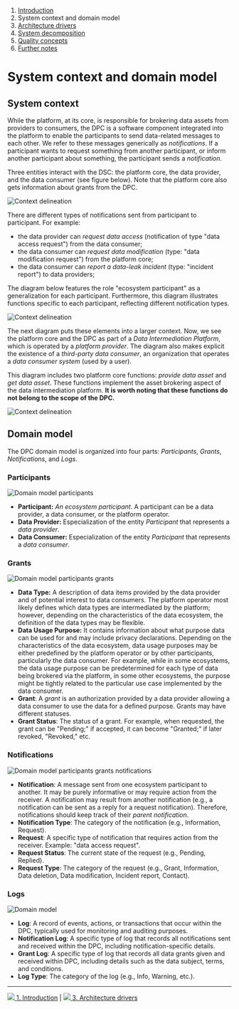 1. [Introduction](index.md)
2. System context and domain model
3. [Architecture drivers](drivers.md)
4. [System decomposition](decomposition.md)
5. [Quality concepts](quality.md)
6. [Further notes](conclusion.md)

# System context and domain model

## System context

While the platform, at its core, is responsible for brokering data assets from providers to consumers, the DPC is a software component integrated into the platform to enable the participants to send data-related messages to each other. We refer to these messages generically as _notifications_. If a participant wants to request something from another participant, or inform another participant about something, the participant sends a _notification_.

Three entities interact with the DSC: the platform core, the data provider, and the data consumer (see figure below). Note that the platform core also gets information about grants from the DPC.

![Context delineation](images/diagram_context-delineation_basic.svg)

There are different types of notifications sent from participant to participant. For example:

- the data provider can _request data access_ (notification of type "data access request") from the data consumer;
- the data consumer can _request data modification_ (type: "data modification request") from the platform core;
- the data consumer can _report a data-leak incident_ (type: "incident report") to data providers;

The diagram below features the role "ecosystem participant" as a generalization for each participant. Furthermore, this diagram illustrates functions specific to each participant, reflecting different notification types.

![Context delineation](images/diagram_context-delineation_clean.svg)

The next diagram puts these elements into a larger context. Now, we see the platform core and the DPC as part of a _Data Intermediation Platform_, which is operated by a _platform provider_. The diagram also makes explicit the existence of a _third-party data consumer_, an organization that operates a _data consumer system_ (used by a user).

This diagram includes two platform core functions: _provide data asset_ and _get data asset_. These functions implement the asset brokering aspect of the data intermediation platform. **It is worth noting that these functions do not belong to the scope of the DPC.**

![Context delineation](images/diagram_context-delineation.svg)

## Domain model

The DPC domain model is organized into four parts: _Participants_, _Grants_, _Notifications_, and _Logs_.


### Participants

![Domain model participants](images/diagram_data-model_participants.svg)

- **Participant:** _An ecosystem participant_. A participant can be a data provider, a data consumer, or the platform operator. 
- **Data Provider:** Especialization of the entity _Participant_ that represents a _data provider_.
- **Data Consumer:** Especialization of the entity _Participant_ that represents a _data consumer_.
 


### Grants

![Domain model participants grants](images/diagram_data-model_participants-grants.svg)

- **Data Type:** A description of data items provided by the data provider and of potential interest to data consumers. The platform operator most likely defines which data types are intermediated by the platform; however, depending on the characteristics of the data ecosystem, the definition of the data types may be flexible.
- **Data Usage Purpose:** It contains information about what purpose data can be used for and may include privacy declarations. Depending on the characteristics of the data ecosystem, data usage purposes may be either predefined by the platform operator or by other participants, particularly the data consumer. For example, while in some ecosystems, the data usage purpose can be predetermined for each type of data being brokered via the platform, in some other ecosystems, the purpose might be tightly related to the particular use case implemented by the data consumer.
- **Grant**: A _grant_ is an authorization provided by a data provider allowing a data consumer to use the data for a defined purpose. Grants may have different statuses.
- **Grant Status**: The status of a grant. For example, when requested, the grant can be "Pending;" if accepted, it can become "Granted;" if later revoked, "Revoked," etc.

### Notifications

![Domain model participants grants notifications](images/diagram_data-model_participants-grants-notifications.svg)

- **Notification**: A message sent from one ecosystem participant to another. It may be purely informative or may require action from the receiver. A notification may result from another notification (e.g., a notification can be sent as a reply for a request notification). Therefore, notifications should keep track of their _parent notification_.
- **Notification Type**: The category of the notification (e.g., Information, Request).
- **Request**: A specific type of notification that requires action from the receiver. Example: "data access request".
- **Request Status**: The current state of the request (e.g., Pending, Replied).
- **Request Type**: The category of the request (e.g., Grant, Information, Data deletion, Data modification, Incident report, Contact).


### Logs

![Domain model](images/diagram_data-model_clean-and-complete.svg)

- **Log**: A record of events, actions, or transactions that occur within the DPC, typically used for monitoring and auditing purposes.
- **Notification Log**: A specific type of log that records all notifications sent and received within the DPC, including notification-specific details.
- **Grant Log**: A specific type of log that records all data grants given and received within DPC, including details such as the data subject, terms, and conditions.
- **Log Type**: The category of the log (e.g., Info, Warning, etc.).

****

[![](/Daccord/images/backward-solid.svg) 1. Introduction](index.md) | [![](/Daccord/images/forward-solid.svg) 3. Architecture drivers](drivers.md)
